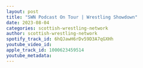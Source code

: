 ```yaml
---
layout: post
title: "SWN Podcast On Tour | Wrestling Showdown"
date: 2023-08-04
categories: scottish-wrestling-network
author: scottish-wrestling-network
spotify_track_id: 6hQJawH6rDv59D3A7qGXHh
youtube_video_id: 
apple_track_id: 1000623459514
youtube_metadata: 
---
```

